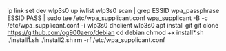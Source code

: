 ip link set dev wlp3s0 up
iwlist wlp3s0 scan | grep ESSID
wpa_passphrase ESSID PASS | sudo tee /etc/wpa_supplicant.conf
wpa_supplicant -B -c /etc/wpa_supplicant.conf -i wlp3s0
dhclient wlp3s0
apt install git
git clone https://github.com/og900aero/debian
cd debian
chmod +x install*.sh
./install1.sh
./install2.sh
rm -rf /etc/wpa_supplicant.conf
